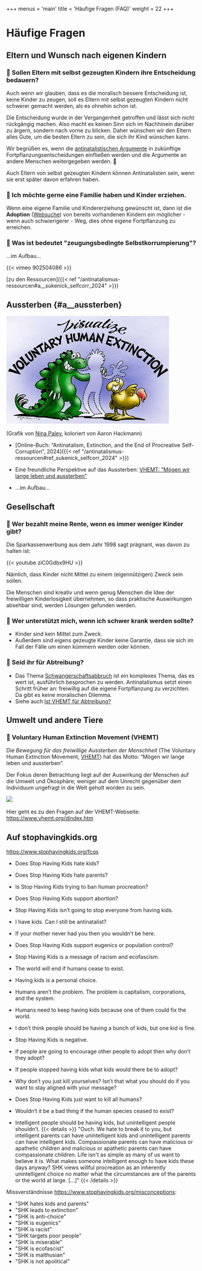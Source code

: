 +++
menus = 'main'
title = 'Häufige Fragen (FAQ)'
weight = 22
+++

# Häufige Fragen

## Eltern und Wunsch nach eigenen Kindern

### 🔹 Sollen Eltern mit selbst gezeugten Kindern ihre Entscheidung bedauern?

Auch wenn wir glauben, dass es die moralisch bessere Entscheidung ist, keine Kinder zu zeugen,
soll es Eltern mit selbst gezeugten Kindern nicht schwerer gemacht werden, als es ohnehin schon ist.

Die Entscheidung wurde in der Vergangenheit getroffen und lässt sich nicht rückgängig machen.
Also macht es keinen Sinn sich im Nachhinein darüber zu ärgern, sondern nach vorne zu blicken.
Daher wünschen wir den Eltern alles Gute, um die besten Eltern zu sein, die sich ihr Kind wünschen kann.

Wir begrüßen es, wenn die [antinatalistischen Argumente](../antinatalistische-argumente)
in zukünftige Fortpflanzungsentscheidungen einfließen werden
und die Argumente an andere Menschen weitergegeben werden. 🙂

Auch Eltern von selbst gezeugten Kindern können Antinatalisten sein,
wenn sie erst später davon erfahren haben.


### 🔹 Ich möchte gerne eine Familie haben und Kinder erziehen.

Wenn eine eigene Familie und Kindererziehung gewünscht ist, dann ist
die **Adoption** ([Websuche](https://www.qwant.com/?q=adoption+in+deutschland&t=web))
von bereits vorhandenen Kindern ein möglicher - wenn auch schwierigerer - Weg,
dies ohne eigene Fortpflanzung zu erreichen.


### 🔹 Was ist bedeutet "zeugungsbedingte Selbstkorrumpierung"?

...im Aufbau...

{{< vimeo 902504086 >}}

[zu den Ressourcen]({{< ref "/antinatalismus-ressourcen#a__sukenick_selfcorr_2024" >}})


## Aussterben {#a__aussterben}

![](images/colorvisualize.jpg)

(Grafik von [Nina Paley](https://blog.ninapaley.com/), koloriert von Aaron Hackmann)

* [Online-Buch: “Antinatalism, Extinction, and the End of Procreative Self-Corruption”, 2024]({{< ref "/antinatalismus-ressourcen#ref_sukenick_selfcorr_2024" >}})

* Eine freundliche Perspektive auf das Aussterben: [VHEMT: “Mögen wir lange leben und aussterben”](https://www.vhemt.org/dindex.htm)

* ...im Aufbau...


## Gesellschaft

### 🔹 Wer bezahlt meine Rente, wenn es immer weniger Kinder gibt?

Die Sparkassenwerbung aus dem Jahr 1998 sagt prägnant, was davon zu halten ist:

{{< youtube ziC0Gdbx9HU >}}

Nämlich, dass Kinder nicht Mittel zu einem (eigennützigen) Zweck sein sollen.

Die Menschen sind kreativ und wenn genug Menschen die Idee der freiwilligen Kinderlosigkeit
übernehmen, so dass praktische Auswirkungen absehbar sind, werden Lösungen gefunden werden.


### 🔹 Wer unterstützt mich, wenn ich schwer krank werden sollte?

* Kinder sind kein Mittel zum Zweck.
* Außerdem sind eigens gezeugte Kinder keine Garantie,
    dass sie sich im Fall der Fälle um einen kümmern werden oder können.


### 🔹 Seid ihr für Abtreibung?

* Das Thema [Schwangerschaftsabbruch](https://de.wikipedia.org/wiki/Schwangerschaftsabbruch) ist ein komplexes Thema,
    das es wert ist, ausführlich besprochen zu werden.
    Antinatalismus setzt einen Schritt früher an: freiwillig auf die eigene Fortpflanzung zu verzichten.
    Da gibt es keine moralischen Dilemma.
* Siehe auch [Ist VHEMT für Abtreibung?](https://www.vhemt.org/dbiobreed.htm#abortion)


## Umwelt und andere Tiere

### 🔹 Voluntary Human Extinction Movement (VHEMT)

Die _Bewegung für das freiwillige Aussterben der Menschheit_
(The Voluntary Human Extinction Movement, [VHEMT](https://www.vhemt.org))
hat das Motto: “Mögen wir lange leben und aussterben”.

Der Fokus deren Betrachtung liegt auf der Auswirkung der Menschen auf die Umwelt
und Ökosphäre; weniger auf dem Unrecht gegenüber dem Individuum ungefragt in die Welt
geholt worden zu sein.

![](https://www.vhemt.org/vhemt.gif)

Hier geht es zu den Fragen auf der VHEMT-Webseite: https://www.vhemt.org/dindex.htm


## Auf stophavingkids.org

https://www.stophavingkids.org/fcqs

* Does Stop Having Kids hate kids?

* Does Stop Having Kids hate parents?

* Is Stop Having Kids trying to ban human procreation?

* Does Stop Having Kids support abortion?

* Stop Having Kids isn’t going to stop everyone from having kids.

* I have kids. Can I still be antinatalist?

* If your mother never had you then you wouldn’t be here.

* Does Stop Having Kids support eugenics or population control?

* Stop Having Kids is a message of racism and ecofascism.

* The world will end if humans cease to exist.

* Having kids is a personal choice.

* Humans aren’t the problem. The problem is capitalism, corporations, and the system.

* Humans need to keep having kids because one of them could fix the world.

* I don’t think people should be having a bunch of kids, but one kid is fine.

* Stop Having Kids is negative.

* If people are going to encourage other people to adopt then why don’t they adopt?

* If people stopped having kids what kids would there be to adopt?

* Why don’t you just kill yourselves? Isn’t that what you should do if you want to stay aligned with your message?

* Does Stop Having Kids just want to kill all humans?

* Wouldn’t it be a bad thing if the human species ceased to exist?

* Intelligent people should be having kids, but unintelligent people shouldn’t.
{{< details >}}
"Ouch. We hate to break it to you, but intelligent parents can have unintelligent kids and unintelligent parents can have intelligent kids. Compassionate parents can have malicious or apathetic children and malicious or apathetic parents can have compassionate children. Life isn't as simple as many of us want to believe it is. What makes someone intelligent enough to have kids these days anyway? SHK views willful procreation as an inherently unintelligent choice no matter what the circumstances are of the parents or the world at large. [...]"
{{< /details >}}


Missverständnisse https://www.stophavingkids.org/misconceptions:

* "SHK hates kids and parents"
* "SHK leads to extinction"
* "SHK is anti-choice"
* "SHK is eugenics"
* "SHK is racist"
* "SHK targets poor people"
* "SHK is miserable"
* "SHK is ecofascist"
* "SHK is malthusian"
* "SHK is not apolitical"
